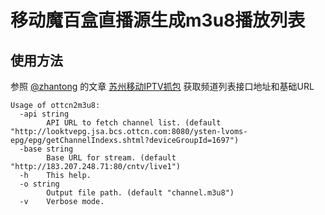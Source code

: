 # 移动魔百盒直播源生成m3u8播放列表

## 使用方法

参照 [@zhantong](https://github.com/zhantong) 的文章 [苏州移动IPTV抓包](https://www.polarxiong.com/archives/苏州移动IPTV抓包.html) 获取频道列表接口地址和基础URL

    Usage of ottcn2m3u8:
      -api string
        	API URL to fetch channel list. (default "http://looktvepg.jsa.bcs.ottcn.com:8080/ysten-lvoms-epg/epg/getChannelIndexs.shtml?deviceGroupId=1697")
      -base string
        	Base URL for stream. (default "http://183.207.248.71:80/cntv/live1")
      -h	This help.
      -o string
        	Output file path. (default "channel.m3u8")
      -v	Verbose mode.
